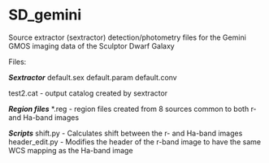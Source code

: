 # SD_gemini
Source extractor (sextractor) detection/photometry files for the Gemini GMOS imaging data of the Sculptor Dwarf Galaxy 

Files:

***Sextractor***
default.sex
default.param
default.conv

test2.cat - output catalog created by sextractor

***Region files***
*.reg - region files created from 8 sources common to both r- and Ha-band images

***Scripts***
shift.py - Calculates shift between the r- and Ha-band images
header_edit.py - Modifies the header of the r-band image to have the same WCS mapping as the Ha-band image
